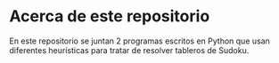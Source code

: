 # Acerca de este repositorio

En este repositorio se juntan 2 programas escritos en Python que usan diferentes heurísticas para tratar de resolver tableros de Sudoku.
